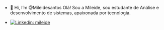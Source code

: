 - 👋 Hi, I’m @Mileidesantos
Olá! Sou a Mileide, sou estudante de Análise e desenvolvimento de sistemas, apaixonada por tecnologia.

- [![Linkedin: mileide](https://img.shields.io/badge/-Linkedin-blue?style=flat-square&logo=Linkedin&logoColor=white&link=https://www.linkedin.com/in/mileide-santos-2876a117b//)](https://www.linkedin.com/in/mileide-santos-2876a117b//)
